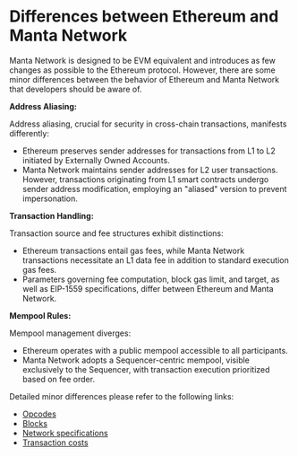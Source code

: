 # Differences between Ethereum and Manta Network

Manta Network is designed to be EVM equivalent and introduces as few changes as possible to the Ethereum protocol. However, there are some minor differences between the behavior of Ethereum and Manta Network that developers should be aware of.

**Address Aliasing:**

Address aliasing, crucial for security in cross-chain transactions, manifests differently:

- Ethereum preserves sender addresses for transactions from L1 to L2 initiated by Externally Owned Accounts.
- Manta Network maintains sender addresses for L2 user transactions. However, transactions originating from L1 smart contracts undergo sender address modification, employing an "aliased" version to prevent impersonation.

**Transaction Handling:**

Transaction source and fee structures exhibit distinctions:

- Ethereum transactions entail gas fees, while Manta Network transactions necessitate an L1 data fee in addition to standard execution gas fees.
- Parameters governing fee computation, block gas limit, and target, as well as EIP-1559 specifications, differ between Ethereum and Manta Network.

**Mempool Rules:**

Mempool management diverges:

- Ethereum operates with a public mempool accessible to all participants.
- Manta Network adopts a Sequencer-centric mempool, visible exclusively to the Sequencer, with transaction execution prioritized based on fee order.

Detailed minor differences please refer to the following links:

- [Opcodes](https://stack.optimism.io/docs/releases/bedrock/differences/#opcode-differences)
- [Blocks](https://stack.optimism.io/docs/releases/bedrock/differences/#blocks)
- [Network specifications](https://stack.optimism.io/docs/releases/bedrock/differences/#network-specifications)
- [Transaction costs](https://stack.optimism.io/docs/releases/bedrock/differences/#transaction-costs)
